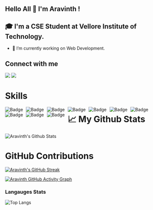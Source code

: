 ## Hello All 👋 I'm Aravinth !

## 🎓 I'm a CSE Student at Vellore Institute of Technology.

- 🌱 I’m currently working on Web Development.

## Connect with me

<p align="left">

<a href = "https://www.linkedin.com/in/aravinth-r-356a12194/"><img src="https://img.icons8.com/fluent/48/000000/linkedin.png"/></a> <a href = "https://www.instagram.com/aravinth.jpg/"><img src="https://img.icons8.com/fluent/48/000000/instagram-new.png"/></a>

</p>

# Skills

<img alt="Badge" style="float: left; margin-right: 10px;" src="https://img.shields.io/badge/python%20-%2314354C.svg?&style=for-the-badge&logo=python&logoColor=white"/> <img alt="Badge" style="float: left; margin-right: 10px;"  src="https://img.shields.io/badge/html5%20-%23E34F26.svg?&style=for-the-badge&logo=html5&logoColor=white"/>  <img alt="Badge" style="float: left; margin-right: 10px;"  src="https://img.shields.io/badge/css3%20-%231572B6.svg?&style=for-the-badge&logo=css3&logoColor=white"/> <img alt="Badge" style="float: left; margin-right: 10px;" src="https://camo.githubusercontent.com/b38bbb1cba49a754ade66ca1ca45541ed07ab31a3b01166157f513b44fb35f70/68747470733a2f2f696d672e736869656c64732e696f2f62616467652f4d6f6e676f44422d2532333465613934622e7376673f267374796c653d666f722d7468652d6261646765266c6f676f3d6d6f6e676f6462266c6f676f436f6c6f723d7768697465"/> <img alt="Badge" style="float: left; margin-right: 10px;" src="https://img.shields.io/badge/react%20-%2320232a.svg?&style=for-the-badge&logo=react&logoColor=%2361DAFB"/> <img alt="Badge" style="float: left; margin-right: 10px;"  src="https://img.shields.io/badge/javascript%20-%23323330.svg?&style=for-the-badge&logo=javascript&logoColor=%23F7DF1E"/> <img alt="Badge" style="float: left; margin-right: 10px;"  src="https://img.shields.io/badge/bootstrap%20-%23563D7C.svg?&style=for-the-badge&logo=bootstrap&logoColor=white"/>  <img alt="Badge" style="float: left; margin-right: 10px;"  src="https://img.shields.io/badge/git%20-%23F05033.svg?&style=for-the-badge&logo=git&logoColor=white"/> <img alt="Badge" style="float: left; margin-right: 10px;"  src="https://camo.githubusercontent.com/cc96d7d28a6ca21ddbb1f2521d751d375230ed840271e6a4c8694cf87cc60c14/68747470733a2f2f696d672e736869656c64732e696f2f62616467652f6e6f64652e6a732532302d2532333433383533442e7376673f267374796c653d666f722d7468652d6261646765266c6f676f3d6e6f64652e6a73266c6f676f436f6c6f723d7768697465"/> <img alt="Badge" style="float: left; margin-right: 10px;"  src="https://camo.githubusercontent.com/e903a0ec2e7989808f02981dc5ccfb246ca529575ce412b856f573c4703dc961/68747470733a2f2f696d672e736869656c64732e696f2f62616467652f616e67756c61722532302d2532334533344632362e7376673f267374796c653d666f722d7468652d6261646765266c6f676f3d616e67756c6172266c6f676f436f6c6f723d7768697465"/>


# 📈 My Github Stats

![Aravinth's Github Stats](https://github-readme-stats.vercel.app/api?username=Aravinth1525&custom_title=Aravinth%27s%20GitHub%20Stats%20&show_icons=true&theme=ayu-mirage)

# GitHub Contributions

[![Aravinth's GitHub Streak](https://github-readme-streak-stats.herokuapp.com?user=Aravinth1525&theme=nightowl&hide_border=true)](https://git.io/streak-stats)

[![Aravinth GitHub Activity Graph](https://activity-graph.herokuapp.com/graph?username=Aravinth1525&theme=xcode)](https://github.com/Aravinth1525)

### Langauges Stats

![Top Langs](https://github-readme-stats.vercel.app/api/top-langs/?username=Aravinth1525&layout=compact&theme=radical&langs_count=8)
